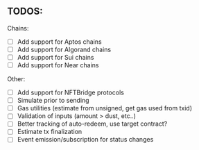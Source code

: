 ## TODOS:

Chains: 

- [ ] Add support for Aptos chains
- [ ] Add support for Algorand chains
- [ ] Add support for Sui chains
- [ ] Add support for Near chains

Other:

- [ ] Add support for NFTBridge protocols
- [ ] Simulate prior to sending 
- [ ] Gas utilities (estimate from unsigned, get gas used from txid) 
- [ ] Validation of inputs (amount > dust, etc..)
- [ ] Better tracking of auto-redeem, use target contract?
- [ ] Estimate tx finalization
- [ ] Event emission/subscription for status changes 
